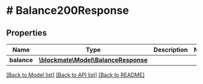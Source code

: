 # # Balance200Response

## Properties

Name | Type | Description | Notes
------------ | ------------- | ------------- | -------------
**balance** | [**\blockmate\Model\BalanceResponse**](BalanceResponse.md) |  |

[[Back to Model list]](../../README.md#models) [[Back to API list]](../../README.md#endpoints) [[Back to README]](../../README.md)
